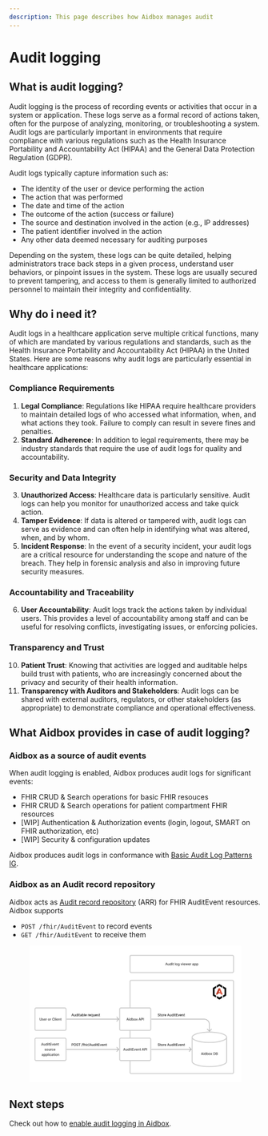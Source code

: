 ```yaml
---
description: This page describes how Aidbox manages audit
---
```


# Audit logging

## **What is audit logging?**

Audit logging is the process of recording events or activities that occur in a system or application. These logs serve as a formal record of actions taken, often for the purpose of analyzing, monitoring, or troubleshooting a system. Audit logs are particularly important in environments that require compliance with various regulations such as the Health Insurance Portability and Accountability Act (HIPAA) and the General Data Protection Regulation (GDPR).

Audit logs typically capture information such as:

* The identity of the user or device performing the action
* The action that was performed
* The date and time of the action
* The outcome of the action (success or failure)
* The source and destination involved in the action (e.g., IP addresses)
* The patient identifier involved in the action
* Any other data deemed necessary for auditing purposes

Depending on the system, these logs can be quite detailed, helping administrators trace back steps in a given process, understand user behaviors, or pinpoint issues in the system. These logs are usually secured to prevent tampering, and access to them is generally limited to authorized personnel to maintain their integrity and confidentiality.

## Why do i need it?

Audit logs in a healthcare application serve multiple critical functions, many of which are mandated by various regulations and standards, such as the Health Insurance Portability and Accountability Act (HIPAA) in the United States. Here are some reasons why audit logs are particularly essential in healthcare applications:

### Compliance Requirements

1. **Legal Compliance**: Regulations like HIPAA require healthcare providers to maintain detailed logs of who accessed what information, when, and what actions they took. Failure to comply can result in severe fines and penalties.
2. **Standard Adherence**: In addition to legal requirements, there may be industry standards that require the use of audit logs for quality and accountability.

### Security and Data Integrity

3. **Unauthorized Access**: Healthcare data is particularly sensitive. Audit logs can help you monitor for unauthorized access and take quick action.
4. **Tamper Evidence**: If data is altered or tampered with, audit logs can serve as evidence and can often help in identifying what was altered, when, and by whom.
5. **Incident Response**: In the event of a security incident, your audit logs are a critical resource for understanding the scope and nature of the breach. They help in forensic analysis and also in improving future security measures.

### Accountability and Traceability

6. **User Accountability**: Audit logs track the actions taken by individual users. This provides a level of accountability among staff and can be useful for resolving conflicts, investigating issues, or enforcing policies.

### Transparency and Trust

10. **Patient Trust**: Knowing that activities are logged and auditable helps build trust with patients, who are increasingly concerned about the privacy and security of their health information.
11. **Transparency with Auditors and Stakeholders**: Audit logs can be shared with external auditors, regulators, or other stakeholders (as appropriate) to demonstrate compliance and operational effectiveness.

## What Aidbox provides in case of audit logging?

### Aidbox as a source of audit events

When audit logging is enabled, Aidbox produces audit logs for significant events:

* FHIR CRUD & Search operations for basic FHIR resouces
* FHIR CRUD & Search operations for patient compartment FHIR resources
* \[WIP] Authentication & Authorization events (login, logout, SMART on FHIR authorization, etc)
* \[WIP] Security & configuration updates

Aidbox produces audit logs in conformance with [Basic Audit Log Patterns IG](https://profiles.ihe.net/ITI/BALP/).

### Aidbox as an Audit record repository

Aidbox acts as [Audit record repository](https://profiles.ihe.net/ITI/TF/Volume1/ch-9.html#9.1.1.3) (ARR) for FHIR AuditEvent resources. Aidbox supports

* `POST /fhir/AuditEvent` to record events&#x20;
* `GET /fhir/AuditEvent` to receive them

<figure><img src="../../.gitbook/assets/Screenshot 2023-09-07 at 13.23.08.png" alt=""><figcaption></figcaption></figure>

## Next steps

Check out how to [enable audit logging in Aidbox](setup-audit-logging.md).
